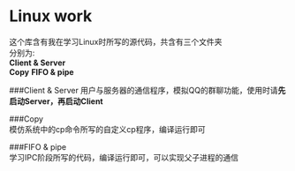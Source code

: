# Linux work

这个库含有我在学习Linux时所写的源代码，共含有三个文件夹  
分别为:  
**Client & Server**  
**Copy**
**FIFO & pipe**

###Client & Server
用户与服务器的通信程序，模拟QQ的群聊功能，使用时请**先启动Server，再启动Client**
  
###Copy  
模仿系统中的cp命令所写的自定义cp程序，编译运行即可
  
###FIFO & pipe  
学习IPC阶段所写的代码，编译运行即可，可以实现父子进程的通信